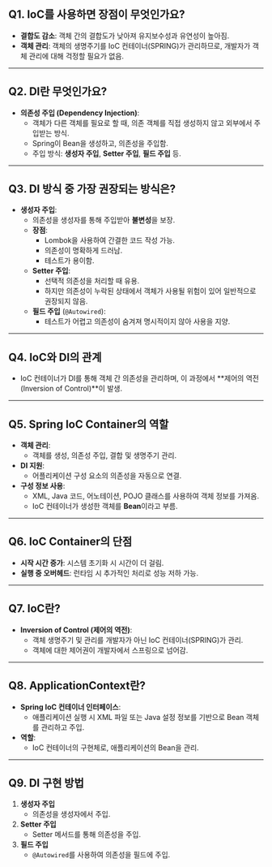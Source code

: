 ## Q1. IoC를 사용하면 장점이 무엇인가요?

- **결합도 감소**: 객체 간의 결합도가 낮아져 유지보수성과 유연성이 높아짐.
- **객체 관리**: 객체의 생명주기를 IoC 컨테이너(SPRING)가 관리하므로, 개발자가 객체 관리에 대해 걱정할 필요가 없음.

---

## Q2. DI란 무엇인가요?

- **의존성 주입 (Dependency Injection)**:
    - 객체가 다른 객체를 필요로 할 때, 의존 객체를 직접 생성하지 않고 외부에서 주입받는 방식.
    - Spring이 Bean을 생성하고, 의존성을 주입함.
    - 주입 방식: **생성자 주입**, **Setter 주입**, **필드 주입** 등.

---

## Q3. DI 방식 중 가장 권장되는 방식은?

- **생성자 주입**:
    - 의존성을 생성자를 통해 주입받아 **불변성**을 보장.
    - **장점**:
        - Lombok을 사용하여 간결한 코드 작성 가능.
        - 의존성이 명확하게 드러남.
        - 테스트가 용이함.
    - **Setter 주입**:
        - 선택적 의존성을 처리할 때 유용.
        - 하지만 의존성이 누락된 상태에서 객체가 사용될 위험이 있어 일반적으로 권장되지 않음.
    - **필드 주입** (`@Autowired`):
        - 테스트가 어렵고 의존성이 숨겨져 명시적이지 않아 사용을 지양.

---

## Q4. IoC와 DI의 관계

- IoC 컨테이너가 DI를 통해 객체 간 의존성을 관리하며, 이 과정에서 **제어의 역전(Inversion of Control)**이 발생.

---

## Q5. Spring IoC Container의 역할

- **객체 관리**:
    - 객체를 생성, 의존성 주입, 결합 및 생명주기 관리.
- **DI 지원**:
    - 어플리케이션 구성 요소의 의존성을 자동으로 연결.
- **구성 정보 사용**:
    - XML, Java 코드, 어노테이션, POJO 클래스를 사용하여 객체 정보를 가져옴.
    - IoC 컨테이너가 생성한 객체를 **Bean**이라고 부름.

---

## Q6. IoC Container의 단점

- **시작 시간 증가**: 시스템 초기화 시 시간이 더 걸림.
- **실행 중 오버헤드**: 런타임 시 추가적인 처리로 성능 저하 가능.

---

## Q7. IoC란?

- **Inversion of Control (제어의 역전)**:
    - 객체 생명주기 및 관리를 개발자가 아닌 IoC 컨테이너(SPRING)가 관리.
    - 객체에 대한 제어권이 개발자에서 스프링으로 넘어감.

---

## Q8. ApplicationContext란?

- **Spring IoC 컨테이너 인터페이스**:
    - 애플리케이션 실행 시 XML 파일 또는 Java 설정 정보를 기반으로 Bean 객체를 관리하고 주입.
- **역할**:
    - IoC 컨테이너의 구현체로, 애플리케이션의 Bean을 관리.

---

## Q9. DI 구현 방법

1. **생성자 주입**
    - 의존성을 생성자에서 주입.
2. **Setter 주입**
    - Setter 메서드를 통해 의존성을 주입.
3. **필드 주입**
    - `@Autowired`를 사용하여 의존성을 필드에 주입.
